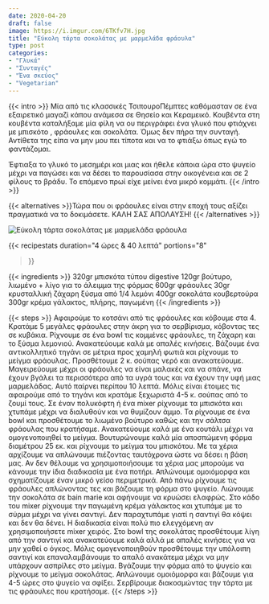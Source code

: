 ```yaml
---
date: 2020-04-20
draft: false
image: https://i.imgur.com/6TKfv7H.jpg
title: "Εύκολη τάρτα σοκολάτας με μαρμελάδα φράουλα"
type: post
categories:
- "Γλυκά"
- "Συνταγές"
- "Ένα σκεύος"
- "Vegetarian"
---
```


{{< intro >}}
Μία από τις κλασσικές ΤσιπουροΠέμπτες καθόμασταν σε ένα εξαιρετικό μαγαζί κάπου ανάμεσα σε Θησείο και Κεραμεικό. Κουβέντα στη κουβέντα καταλήξαμε μία φίλη να ου περιγράφει ένα γλυκό που φτιάχνει με μπισκότο , φράουλες και σοκολάτα. Όμως δεν πήρα την συνταγή. Αντίθετα της είπα να μην μου πει τίποτα και να το φτιάξω όπως εγώ το φαντάζομαι.

Έφτιαξα το γλυκό το μεσημέρι και μιας και ήθελε κάποια ώρα στο ψυγείο μέχρι να παγώσει και να δέσει το παρουσίασα στην οικογένεια και σε 2 φίλους το βράδυ. Το επόμενο πρωί είχε μείνει ένα μικρό κομμάτι.
{{< /intro >}}

{{< alternatives >}}Τώρα που οι φράουλες είναι στην εποχή τους αξίζει πραγματικά να το δοκιμάσετε. ΚΑΛΗ ΣΑΣ ΑΠΟΛΑΥΣΗ!
{{< /alternatives >}}

![Εύκολη τάρτα σοκολάτας με μαρμελάδα φράουλα](https://i.imgur.com/a0gVJab.jpg "Εύκολη τάρτα σοκολάτας με μαρμελάδα φράουλα")

{{< recipestats 
    duration="4 ώρες & 40 λεπτά"
    portions="8"
>}}

{{< ingredients >}} 
320gr μπισκότα τύπου digestive
120gr βούτυρο, λιωμένο + λίγο για το άλειμμα της φόρμας
600gr φράουλες
30gr κρυσταλλική ζάχαρη
ξύσμα από 1/4 λεμόνι
400gr σοκολάτα κουβερτούρα
300gr κρέμα γάλακτος, πλήρης, παγωμένη
{{< /ingredients >}}

{{< steps >}}
Αφαιρούμε το κοτσάνι από τις φράουλες και κόβουμε στα 4. Κρατάμε 5 μεγάλες φράουλες στην άκρη για το σερβίρισμα, κόβοντας τες σε κυβάκια.
Ρίχνουμε σε ένα bowl τις κομμένες φράουλες, τη ζάχαρη και το ξύσμα λεμονιού. Ανακατεύουμε καλά με απαλές κινήσεις.
Βάζουμε ένα αντικολλητικό τηγάνι σε μέτρια προς χαμηλή φωτιά και ρίχνουμε το μείγμα φράουλας.
Προσθέτουμε 2 κ. σούπας νερό και ανακατεύουμε.
Μαγειρεύουμε μέχρι οι φράουλες να είναι μαλακές και να σπάνε, να έχουν βγάλει τα περισσότερα από τα υγρά τους και να έχουν την υφή μιας μαρμελάδας. Αυτό παίρνει περίπου 10 λεπτά.
Μόλις είναι έτοιμες τις αφαιρούμε από το τηγάνι και κρατάμε ξεχωριστά 4-5 κ. σούπας από το ζουμί τους.
Σε έναν πολυκόφτη ή ένα mixer ρίχνουμε τα μπισκότα και χτυπάμε μέχρι να διαλυθούν και να θυμίζουν άμμο.
Τα ρίχνουμε σε ένα bowl και προσθέτουμε το λιωμένο βούτυρο καθώς και την σάλτσα φράουλας που κρατήσαμε.
Ανακατεύουμε καλά με ένα κουτάλι μέχρι να ομογενοποιηθεί το μείγμα.
Βουτυρώνουμε καλά μία αποσπώμενη φόρμα διαμέτρου 25 εκ. και ρίχνουμε το μείγμα του μπισκότου.
Με τα χέρια αρχίζουμε να απλώνουμε πιέζοντας ταυτόχρονα ώστε να δέσει η βάση μας. Αν δεν θέλουμε να χρησιμοποιήσουμε τα χέρια μας μπορούμε να κάνουμε την ίδια διαδικασία με ένα ποτήρι.
Απλώνουμε ομοιόμορφα και σχηματίζουμε έναν μικρό γείσο περιμετρικά.
Από πάνω ρίχνουμε τις φράουλες απλώνοντας τες και βάζουμε τη φόρμα στο ψυγείο.
Λιώνουμε την σοκολάτα σε bain marie και αφήνουμε να κρυώσει ελαφρώς.
Στο κάδο του mixer ρίχνουμε την παγωμένη κρέμα γάλακτος και χτυπάμε με το σύρμα μέχρι να γίνει σαντιγί. Δεν παραχτυπάμε γιατί η σαντιγί θα κόψει και δεν θα δένει. Η διαδικασία είναι πολύ πιο ελεγχόμενη αν χρησιμοποιήσετε mixer χειρός.
Στο bowl της σοκολάτας προσθέτουμε λίγη από την σαντιγί και ανακατεύουμε καλά αλλά με απαλές κινήσεις για να μην χαθεί ο όγκος.
Μόλις ομογενοποιηθούν προσθέτουμε την υπόλοιπη σαντιγί και επαναλαμβάνουμε το απαλό ανακάτεμα μέχρι να μην υπάρχουν ασπρίλες στο μείγμα.
Βγάζουμε την φόρμα από το ψυγείο και ρίχνουμε το μείγμα σοκολάτας. Απλώνουμε ομοιόμορφα και βάζουμε για 4-5 ώρες στο ψυγείο να σφίξει.
Σερβίρουμε διακοσμώντας την τάρτα με τις φράουλες που κρατήσαμε.
{{< /steps >}}